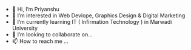 - 👋 Hi, I’m Priyanshu
- 👀 I’m interested in Web Devlope, Graphics Design & Digital Marketing
- 🌱 I’m currently learning IT ( Infirmation Technology ) in Marwadi University
- 💞️ I’m looking to collaborate on...
- 📫 How to reach me ...

<!---
priyanshuvadher/priyanshuvadher is a ✨ special ✨ repository because its `README.md` (this file) appears on your GitHub profile.
You can click the Preview link to take a look at your changes.
--->
